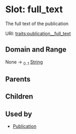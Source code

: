 
# Slot: full_text


The full text of the publication

URI: [traits:publication__full_text](http://w3id.org/ontogpt/traits/publication__full_text)


## Domain and Range

None &#8594;  <sub>0..1</sub> [String](types/String.md)

## Parents


## Children


## Used by

 * [Publication](Publication.md)
